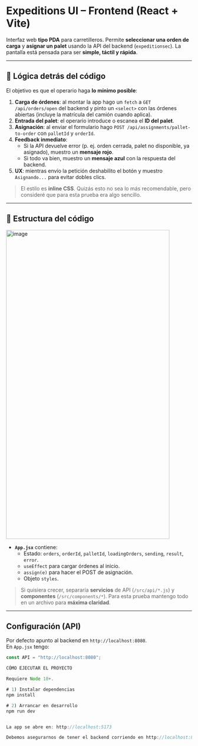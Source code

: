 # Expeditions UI – Frontend (React + Vite)

Interfaz web **tipo PDA** para carretilleros. Permite **seleccionar una orden de carga** y **asignar un palet** usando la API del backend (`expeditionsec`). La pantalla está pensada para ser **simple, táctil y rápida**.

---

## 🧠 Lógica detrás del código

El objetivo es que el operario haga **lo mínimo posible**:

1. **Carga de órdenes**: al montar la app hago un `fetch` a `GET /api/orders/open` del backend y pinto un `<select>` con las órdenes abiertas (incluye la matrícula del camión cuando aplica).
2. **Entrada del palet**: el operario introduce o escanea el **ID del palet**.
3. **Asignación**: al enviar el formulario hago `POST /api/assignments/pallet-to-order` con `palletId` y `orderId`.
4. **Feedback inmediato**:
   - Si la API devuelve error (p. ej. orden cerrada, palet no disponible, ya asignado), muestro un **mensaje rojo**.
   - Si todo va bien, muestro un **mensaje azul** con la respuesta del backend.
5. **UX**: mientras envío la petición deshabilito el botón y muestro `Asignando...` para evitar dobles clics.

> El estilo es **inline CSS**. Quizás esto no sea lo más recomendable, pero consideré que para esta prueba era algo sencillo.

---

## 📂 Estructura del código
<img width="443" height="839" alt="image" src="https://github.com/user-attachments/assets/500111b6-f5be-40b2-a54d-26ced42bcbd0" />


- **`App.jsx`** contiene:
  - Estado: `orders`, `orderId`, `palletId`, `loadingOrders`, `sending`, `result`, `error`.
  - `useEffect` para cargar órdenes al inicio.
  - `assign(e)` para hacer el POST de asignación.
  - Objeto `styles`.

> Si quisiera crecer, separaría **servicios** de API (`/src/api/*.js`) y **componentes** (`/src/components/*`). Para esta prueba mantengo todo en un archivo para **máxima claridad**.

---

## Configuración (API)

Por defecto apunto al backend en `http://localhost:8080`.  
En `App.jsx` tengo:

```js
const API = "http://localhost:8080";

CÓMO EJECUTAR EL PROYECTO

Requiere Node 18+.

# 1) Instalar dependencias
npm install

# 2) Arrancar en desarrollo
npm run dev


La app se abre en: http://localhost:5173

Debemos asegurarnos de tener el backend corriendo en http://localhost:8080

